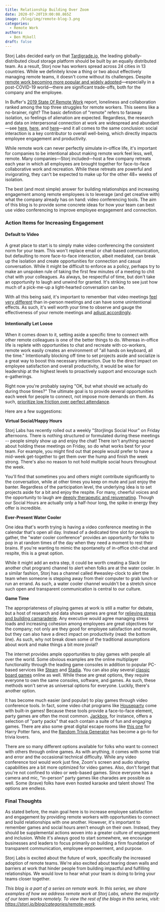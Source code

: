```yaml
---
title: Relationship Building Over Zoom
date: 2020-07-20T19:00:08.865Z
image: /blog/img/remote-blog-3.png
categories:
  - Remote Work
authors:
  - Ben Mikell
draft: false
---
```

Storj Labs decided early on that [Tardigrade.io,](https://tardigrade.io/) the leading globally-distributed cloud storage platform should be built by an equally distributed team. As a result, Storj now has workers spread across 24 cities in 13 countries. While we definitely know a thing or two about effectively managing remote teams, it doesn't come without its challenges. Despite [remote work becoming more popular and widely adopted](https://www.inc.com/scott-mautz/the-future-of-remote-work-is-happening-now-heres-how-to-make-it-work-for-you.html)—especially in a post-COVID-19 world—there are significant trade-offs, both for the company and the employee.

In Buffer's [2019 State Of Remote Work](https://buffer.com/state-of-remote-work-2019) report, loneliness and collaboration ranked among the top three struggles for remote workers. This seems like a no-brainer, right? The basic definition of "remote" refers to faraway isolation, so feelings of alienation are expected. Regardless, the research and data on interpersonal connection at work are widespread and abundant—see [here](https://news.gallup.com/businessjournal/127043/friends-social-wellbeing.aspx), [here](https://positivepsychology.com/positive-relationships-workplace/), and [here](https://www.fastcompany.com/3036935/why-you-need-to-actually-talk-to-your-coworkers-face-to-face)—and it all comes to the same conclusion: social interaction is a key contributor to overall well-being, which directly impacts employee engagement and productivity.

While remote work can never perfectly simulate in-office life, it's important for companies to be intentional about making remote work feel less, well, remote. Many companies—Storj included—host a few company retreats each year in which all employees are brought together for face-to-face collaborative work and recreation. While these retreats are powerful and invigorating, they can't be expected to make up for the other 48+ weeks of isolation.

The best (and most simple) answer for building relationships and increasing engagement among remote employees is to leverage (and get creative with) what the company already has on hand: video conferencing tools. The aim of this blog is to provide some concrete ideas for how your team can best use video conferencing to improve employee engagement and connection.

### Action Items for Increasing Engagement

#### Default to Video

A great place to start is to simply make video conferencing the consistent norm for your team. This won't replace email or chat-based communication, but defaulting to more face-to-face interaction, albeit mediated, can break up the isolation and create opportunities for connection and casual conversation. While it might be difficult to enforce as a policy, perhaps try to make an unspoken rule of taking the first few minutes of a meeting to chit chat with your colleagues. As always, be respectful of time, but don't take an opportunity to laugh and unwind for granted. It's striking to see just how much of a pick-me-up a light-hearted conversation can be.

With all this being said, it's important to remember that video meetings [feel very different](https://www.blog.google/inside-google/working-google/science-why-remote-meetings-dont-feel-same/) than in-person meetings and can have some unintentional effects. As such, it's well worth your time to observe and gauge the effectiveness of your remote meetings and [adjust accordingly](https://zapier.com/blog/effective-remote-meetings/).

#### Intentionally Let Loose

When it comes down to it, setting aside a specific time to connect with other remote colleagues is one of the better things to do. Whereas in-office life is replete with opportunities to chat and recreate with co-workers, remote work easily creates an environment of "all hands on keyboard, all the time." Intentionally blocking off time to set projects aside and socialize is a great way to boost this necessary interaction. Due to the direct impact on employee satisfaction and overall productivity, it would be wise for leadership at the highest levels to proactively support and encourage such e-gatherings.

Right now you're probably saying "OK, but what should we actually do during those times?" The ultimate goal is to provide several opportunities each week for people to connect, not impose more demands on them. As such, [prioritize low friction over perfect attendance](https://zapier.com/blog/remote-team-activities/).

Here are a few suggestions:

**Virtual Social/Happy Hours**

Storj Labs has recently rolled out a weekly "Storjlings Social Hour" on Friday afternoons. There is nothing structured or formulated during these meetings -- people simply show up and enjoy the chat! There isn't anything sacred about holding these meetings on Friday, so do what works best for your team. For example, you might find out that people would prefer to have a mid-week get-together to get them over the hump and finish the week strong. There's also no reason to not hold multiple social hours throughout the week.

You'll find that sometimes you and others might contribute significantly to the conversation, while at other times you keep on mute and just enjoy the banter. Regardless of the participation level, the underlying idea is to set projects aside for a bit and enjoy the respite. For many, cheerful voices and the opportunity to laugh are [deeply therapeutic and rejuvenating](https://hbr.org/2014/05/leading-with-humor). Though our Social Hours are actually only a half-hour long, the spike in energy they offer is incredible.

**Ever-Present Water Cooler**

One idea that's worth trying is having a video conference meeting in the calendar that's open all day. Instead of a dedicated time slot for people to gather, the "water cooler conference" provides an opportunity for folks to pop in at random times of the day when they need a moment to rest their brains. If you're wanting to mimic the spontaneity of in-office chit-chat and respite, this is a great option.

While it might add an extra step, it could be worth creating a Slack (or another chat program) channel to alert when folks are at the water cooler. In a similar fashion, Storj has a channel called #weasley-clock to alert the team when someone is stepping away from their computer to grab lunch or run an errand. As such, a water cooler channel wouldn't be a stretch since such open and transparent communication is central to our culture.

**Game Time**

The appropriateness of playing games at work is still a matter for debate, but a host of research and data shows games are great for [relieving stress and building camaraderie](https://www.sciencedaily.com/releases/2017/07/170725100704.htm). Any executive would agree managing stress loads and increasing cohesion among employees are great objectives for the company; not only are they good for employee satisfaction and morale, but they can also have a direct impact on productivity (read: the bottom line). As such, why not break down some of the traditional assumptions about work and make things a bit more jovial?

The internet provides ample opportunities to play games with people all over the world. Some obvious examples are the online multiplayer functionality through the leading game consoles in addition to popular PC-based services like [Steam](https://store.steampowered.com/) and [Stadia](https://stadia.google.com/). You can also play several [classic board games](https://www.thegamer.com/popular-board-games-play-online/) online as well. While these are great options, they require everyone to own the same consoles, software, and games. As such, these methods won't serve as universal options for everyone. Luckily, there's another option.

It has become much easier (and popular) to play games through video conference tools. In fact, some video chat programs like [Houseparty](https://houseparty.com/) come with built-in games! Because these tools provide a face-to-face element, party games are often the most common. [Jackbox](https://www.jackboxgames.com/), for instance, offers a selection of "party packs" that each contain a suite of fun and engaging games. There are also some great digital escape rooms like [this one](https://docs.google.com/forms/d/e/1FAIpQLSflNxNM0jzbZJjUqOcXkwhGTfii4CM_CA3kCxImbY8c3AABEA/formResponse) for Harry Potter fans, and the [Random Trivia Generator](https://www.randomtriviagenerator.com/) has become a go-to for trivia lovers.

There are so many different options available for folks who want to connect with others through online games. As with anything, it comes with some trial and error and the occasional technical difficulty. While any video conference tool would work just fine, Zoom's screen and audio sharing capabilities are a bit more optimized for video games. Also, don't forget that you're not confined to video or web-based games. Since everyone has a camera and mic, "in-person" party games like charades are possible as well. Some (brave) folks have even hosted karaoke and talent shows! The options are endless.

### Final Thoughts

As stated before, the main goal here is to increase employee satisfaction and engagement by providing remote workers with opportunities to connect and build relationships with one another. However, it's important to remember games and social hours aren't enough on their own. Instead, they should be supplemental actions woven into a greater culture of engagement and inclusion. While it's always good to start somewhere, we encourage businesses and leaders to focus primarily on building a firm foundation of transparent communication, employee empowerment, and purpose.

Storj Labs is excited about the future of work, specifically the increased adoption of remote teams. We're also excited about tearing down walls and barriers at work that hinder people from building impactful and fulfilling relationships. We would love to hear what your team is doing to bring your teams closer together.

*This blog is a part of a series on remote work. In this series, we share examples of how we address remote work at Storj Labs, where the majority of our team works remotely. To view the rest of the blogs in this series, visit: https://storj.io/blog/categories/remote-work.*